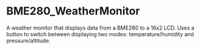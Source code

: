 # BME280_WeatherMonitor
A weather monitor that displays data from a BME280 to a 16x2 LCD. Uses a button to switch between displaying two modes: temperature/humidity and pressure/altitude.
